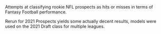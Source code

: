 Attempts at classifying rookie NFL prospects as hits or misses in terms of Fantasy Football performance.

Rerun for 2021 Prospects yields some actually decent results, models were used on the 2021 Draft class for multiple leagues.
